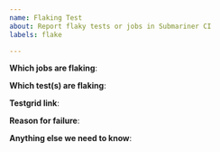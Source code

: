 ```yaml
---
name: Flaking Test
about: Report flaky tests or jobs in Submariner CI
labels: flake

---
```


<!-- Please only use this template for submitting reports about flaky tests or
jobs (pass or fail with no underlying change in code) in Submariner CI -->

**Which jobs are flaking**:

**Which test(s) are flaking**:

**Testgrid link**:

**Reason for failure**:

**Anything else we need to know**:
